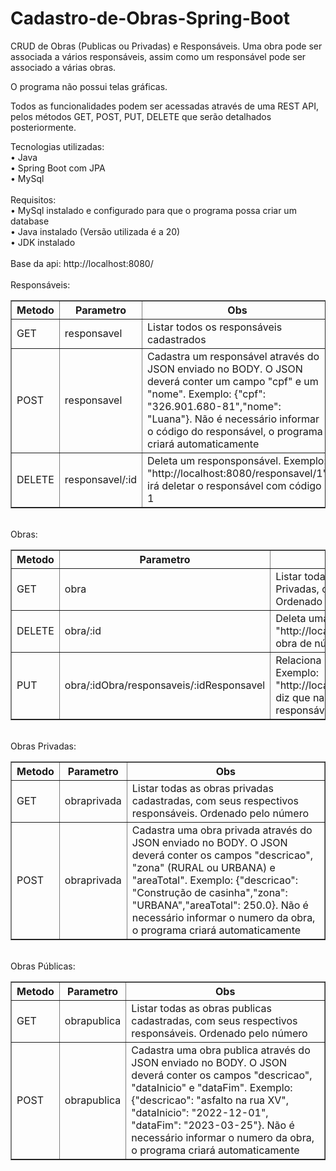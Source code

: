 # Cadastro-de-Obras-Spring-Boot 

CRUD de Obras (Publicas ou Privadas) e Responsáveis. Uma obra pode ser associada a vários responsáveis, assim como um responsável pode ser associado a várias obras. <br>

O programa não possui telas gráficas. <br>

Todos as funcionalidades podem ser acessadas através de uma REST API, pelos métodos GET, POST, PUT, DELETE que serão detalhados posteriormente. <br>

Tecnologias utilizadas: <br>
• Java <br>
• Spring Boot com JPA <br>
• MySql <br>
<br>
Requisitos: <br>
• MySql instalado e configurado para que o programa possa criar um database <br>
• Java instalado (Versão utilizada é a 20) <br>
• JDK instalado <br>
<br>
Base da api: http://localhost:8080/ <br>
<br>
Responsáveis:
<table border="1">
    <tr>
        <th>Metodo</th>
        <th>Parametro</th>
        <th>Obs</th>
    </tr>
    <tr>
        <td>GET</td>
        <td>responsavel</td>
        <td>Listar todos os responsáveis cadastrados</td>
    </tr>
    <tr>
        <td>POST</td>
        <td>responsavel</td>
        <td>Cadastra um responsável através do JSON enviado no BODY. O JSON deverá conter um campo "cpf" e um "nome". Exemplo: {"cpf": "326.901.680-81","nome": "Luana"}. Não é necessário informar o código do responsável, o programa criará automaticamente</td>
    </tr>
    <tr>
        <td>DELETE</td>
        <td>responsavel/:id</td>
        <td>Deleta um responsponsável. Exemplo: "http://localhost:8080/responsavel/1" irá deletar o responsável com código 1</td>
    </tr>
</table>
<br>
Obras:
<table border="1">
    <tr>
        <th>Metodo</th>
        <th>Parametro</th>
        <th>Obs</th>
    </tr>
    <tr>
        <td>GET</td>
        <td>obra</td>
        <td>Listar todas as obras cadastradas, Públicas ou Privadas, com seus respectivos responsáveis. Ordenado pelo número</td>
    </tr>
    <tr>
        <td>DELETE</td>
        <td>obra/:id</td>
        <td>Deleta uma obra. Exemplo: "http://localhost:8080/obra/1" irá deletar a obra de número 1</td>
    </tr>
    <tr>
        <td>PUT</td>
        <td>obra/:idObra/responsaveis/:idResponsavel</td>
        <td>Relaciona um responsável a uma obra. Exemplo: "http://localhost:8080/obra/2/responsaveis/1" diz que na obra 2 será adicionado o responsável 1</td>
    </tr>
</table>
<br>
Obras Privadas:
<table border="1">
    <tr>
        <th>Metodo</th>
        <th>Parametro</th>
        <th>Obs</th>
    </tr>
    <tr>
        <td>GET</td>
        <td>obraprivada</td>
        <td>Listar todas as obras privadas cadastradas, com seus respectivos responsáveis. Ordenado pelo número</td>
    </tr>
    <tr>
        <td>POST</td>
        <td>obraprivada</td>
        <td>Cadastra uma obra privada através do JSON enviado no BODY. O JSON deverá conter os campos "descricao", "zona" (RURAL ou URBANA) e "areaTotal". Exemplo: {"descricao": "Construção de casinha","zona": "URBANA","areaTotal": 250.0}. Não é necessário informar o numero da obra, o programa criará automaticamente</td>
    </tr>
</table>
<br>
Obras Públicas:
<table border="1">
    <tr>
        <th>Metodo</th>
        <th>Parametro</th>
        <th>Obs</th>
    </tr>
    <tr>
        <td>GET</td>
        <td>obrapublica</td>
        <td>Listar todas as obras publicas cadastradas, com seus respectivos responsáveis. Ordenado pelo número</td>
    </tr>
    <tr>
        <td>POST</td>
        <td>obrapublica</td>
        <td>Cadastra uma obra publica através do JSON enviado no BODY. O JSON deverá conter os campos "descricao", "dataInicio" e "dataFim". Exemplo: {"descricao": "asfalto na rua XV", "dataInicio": "2022-12-01", "dataFim": "2023-03-25"}. Não é necessário informar o numero da obra, o programa criará automaticamente</td>
    </tr>
</table>
